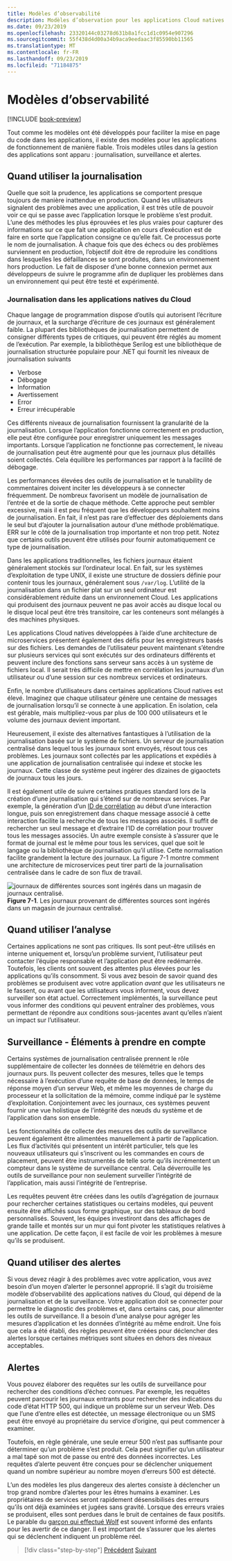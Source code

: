 ```yaml
---
title: Modèles d’observabilité
description: Modèles d’observation pour les applications Cloud natives
ms.date: 09/23/2019
ms.openlocfilehash: 23320144c03278d631b8a1fcc1d1c0954e907296
ms.sourcegitcommit: 55f438d4d00a34b9aca9eedaac3f85590bb11565
ms.translationtype: MT
ms.contentlocale: fr-FR
ms.lasthandoff: 09/23/2019
ms.locfileid: "71184875"
---
```

# <a name="observability-patterns"></a>Modèles d’observabilité

[!INCLUDE [book-preview](../../../includes/book-preview.md)]

Tout comme les modèles ont été développés pour faciliter la mise en page du code dans les applications, il existe des modèles pour les applications de fonctionnement de manière fiable. Trois modèles utiles dans la gestion des applications sont apparu : journalisation, surveillance et alertes.

## <a name="when-to-use-logging"></a>Quand utiliser la journalisation

Quelle que soit la prudence, les applications se comportent presque toujours de manière inattendue en production. Quand les utilisateurs signalent des problèmes avec une application, il est très utile de pouvoir voir ce qui se passe avec l’application lorsque le problème s’est produit. L’une des méthodes les plus éprouvées et les plus vraies pour capturer des informations sur ce que fait une application en cours d’exécution est de faire en sorte que l’application consigne ce qu’elle fait. Ce processus porte le nom de journalisation. À chaque fois que des échecs ou des problèmes surviennent en production, l’objectif doit être de reproduire les conditions dans lesquelles les défaillances se sont produites, dans un environnement hors production. Le fait de disposer d’une bonne connexion permet aux développeurs de suivre le programme afin de dupliquer les problèmes dans un environnement qui peut être testé et expérimenté.

### <a name="logging-in-cloud-native-applications"></a>Journalisation dans les applications natives du Cloud

Chaque langage de programmation dispose d’outils qui autorisent l’écriture de journaux, et la surcharge d’écriture de ces journaux est généralement faible. La plupart des bibliothèques de journalisation permettent de consigner différents types de critiques, qui peuvent être réglés au moment de l’exécution. Par exemple, la bibliothèque Serilog est une bibliothèque de journalisation structurée populaire pour .NET qui fournit les niveaux de journalisation suivants

* Verbose
* Débogage
* Information
* Avertissement
* Error
* Erreur irrécupérable

Ces différents niveaux de journalisation fournissent la granularité de la journalisation. Lorsque l’application fonctionne correctement en production, elle peut être configurée pour enregistrer uniquement les messages importants. Lorsque l’application ne fonctionne pas correctement, le niveau de journalisation peut être augmenté pour que les journaux plus détaillés soient collectés. Cela équilibre les performances par rapport à la facilité de débogage.

Les performances élevées des outils de journalisation et le tunability de commentaires doivent inciter les développeurs à se connecter fréquemment. De nombreux favorisent un modèle de journalisation de l’entrée et de la sortie de chaque méthode. Cette approche peut sembler excessive, mais il est peu fréquent que les développeurs souhaitent moins de journalisation. En fait, il n’est pas rare d’effectuer des déploiements dans le seul but d’ajouter la journalisation autour d’une méthode problématique. ERR sur le côté de la journalisation trop importante et non trop petit. Notez que certains outils peuvent être utilisés pour fournir automatiquement ce type de journalisation.

Dans les applications traditionnelles, les fichiers journaux étaient généralement stockés sur l’ordinateur local. En fait, sur les systèmes d’exploitation de type UNIX, il existe une structure de dossiers définie pour contenir tous les journaux, généralement sous `/var/log`. L’utilité de la journalisation dans un fichier plat sur un seul ordinateur est considérablement réduite dans un environnement Cloud. Les applications qui produisent des journaux peuvent ne pas avoir accès au disque local ou le disque local peut être très transitoire, car les conteneurs sont mélangés à des machines physiques.

Les applications Cloud natives développées à l’aide d’une architecture de microservices présentent également des défis pour les enregistreurs basés sur des fichiers. Les demandes de l’utilisateur peuvent maintenant s’étendre sur plusieurs services qui sont exécutés sur des ordinateurs différents et peuvent inclure des fonctions sans serveur sans accès à un système de fichiers local. Il serait très difficile de mettre en corrélation les journaux d’un utilisateur ou d’une session sur ces nombreux services et ordinateurs.

Enfin, le nombre d’utilisateurs dans certaines applications Cloud natives est élevé. Imaginez que chaque utilisateur génère une centaine de messages de journalisation lorsqu’il se connecte à une application. En isolation, cela est gérable, mais multipliez-vous par plus de 100 000 utilisateurs et le volume des journaux devient important.

Heureusement, il existe des alternatives fantastiques à l’utilisation de la journalisation basée sur le système de fichiers. Un serveur de journalisation centralisé dans lequel tous les journaux sont envoyés, résout tous ces problèmes. Les journaux sont collectés par les applications et expédiés à une application de journalisation centralisée qui indexe et stocke les journaux. Cette classe de système peut ingérer des dizaines de gigaoctets de journaux tous les jours.

Il est également utile de suivre certaines pratiques standard lors de la création d’une journalisation qui s’étend sur de nombreux services. Par exemple, la génération d’un [ID de corrélation](https://blog.rapid7.com/2016/12/23/the-value-of-correlation-ids/) au début d’une interaction longue, puis son enregistrement dans chaque message associé à cette interaction facilite la recherche de tous les messages associés. Il suffit de rechercher un seul message et d’extraire l’ID de corrélation pour trouver tous les messages associés. Un autre exemple consiste à s’assurer que le format de journal est le même pour tous les services, quel que soit le langage ou la bibliothèque de journalisation qu’il utilise. Cette normalisation facilite grandement la lecture des journaux. La figure 7-1 montre comment une architecture de microservices peut tirer parti de la journalisation centralisée dans le cadre de son flux de travail.

![journaux de différentes sources sont ingérés dans un magasin de journaux centralisé.](./media/centralized-logging.png)
**Figure 7-1**. Les journaux provenant de différentes sources sont ingérés dans un magasin de journaux centralisé.

## <a name="when-to-use-monitoring"></a>Quand utiliser l’analyse

Certaines applications ne sont pas critiques. Ils sont peut-être utilisés en interne uniquement et, lorsqu’un problème survient, l’utilisateur peut contacter l’équipe responsable et l’application peut être redémarrée. Toutefois, les clients ont souvent des attentes plus élevées pour les applications qu’ils consomment. Si vous avez besoin de savoir quand des problèmes se produisent avec votre application *avant que* les utilisateurs ne le fassent, ou avant que les utilisateurs vous informent, vous devez surveiller son état actuel. Correctement implémentés, la surveillance peut vous informer des conditions qui peuvent entraîner des problèmes, vous permettant de répondre aux conditions sous-jacentes avant qu’elles n’aient un impact sur l’utilisateur.

## <a name="monitoring-considerations"></a>Surveillance - Éléments à prendre en compte

Certains systèmes de journalisation centralisée prennent le rôle supplémentaire de collecter les données de télémétrie en dehors des journaux purs. Ils peuvent collecter des mesures, telles que le temps nécessaire à l’exécution d’une requête de base de données, le temps de réponse moyen d’un serveur Web, et même les moyennes de charge du processeur et la sollicitation de la mémoire, comme indiqué par le système d’exploitation. Conjointement avec les journaux, ces systèmes peuvent fournir une vue holistique de l’intégrité des nœuds du système et de l’application dans son ensemble.

Les fonctionnalités de collecte des mesures des outils de surveillance peuvent également être alimentées manuellement à partir de l’application. Les flux d’activités qui présentent un intérêt particulier, tels que les nouveaux utilisateurs qui s’inscrivent ou les commandes en cours de placement, peuvent être instrumentés de telle sorte qu’ils incrémentent un compteur dans le système de surveillance central. Cela déverrouille les outils de surveillance pour non seulement surveiller l’intégrité de l’application, mais aussi l’intégrité de l’entreprise.

Les requêtes peuvent être créées dans les outils d’agrégation de journaux pour rechercher certaines statistiques ou certains modèles, qui peuvent ensuite être affichés sous forme graphique, sur des tableaux de bord personnalisés. Souvent, les équipes investiront dans des affichages de grande taille et montés sur un mur qui font pivoter les statistiques relatives à une application. De cette façon, il est facile de voir les problèmes à mesure qu’ils se produisent.

## <a name="when-to-use-alerts"></a>Quand utiliser des alertes

Si vous devez réagir à des problèmes avec votre application, vous avez besoin d’un moyen d’alerter le personnel approprié. Il s’agit du troisième modèle d’observabilité des applications natives du Cloud, qui dépend de la journalisation et de la surveillance. Votre application doit se connecter pour permettre le diagnostic des problèmes et, dans certains cas, pour alimenter les outils de surveillance. Il a besoin d’une analyse pour agréger les mesures d’application et les données d’intégrité au même endroit. Une fois que cela a été établi, des règles peuvent être créées pour déclencher des alertes lorsque certaines métriques sont situées en dehors des niveaux acceptables.

## <a name="alerts"></a>Alertes

Vous pouvez élaborer des requêtes sur les outils de surveillance pour rechercher des conditions d’échec connues. Par exemple, les requêtes peuvent parcourir les journaux entrants pour rechercher des indications du code d’état HTTP 500, qui indique un problème sur un serveur Web. Dès que l’une d’entre elles est détectée, un message électronique ou un SMS peut être envoyé au propriétaire du service d’origine, qui peut commencer à examiner.

Toutefois, en règle générale, une seule erreur 500 n’est pas suffisante pour déterminer qu’un problème s’est produit. Cela peut signifier qu’un utilisateur a mal tapé son mot de passe ou entré des données incorrectes. Les requêtes d’alerte peuvent être conçues pour se déclencher uniquement quand un nombre supérieur au nombre moyen d’erreurs 500 est détecté.

L’un des modèles les plus dangereux des alertes consiste à déclencher un trop grand nombre d’alertes pour les êtres humains à examiner. Les propriétaires de services seront rapidement désensibilisés des erreurs qu’ils ont déjà examinées et jugées sans gravité. Lorsque des erreurs vraies se produisent, elles sont perdues dans le bruit de centaines de faux positifs. Le parable du [garçon qui effectué Wolf](https://en.wikipedia.org/wiki/The_Boy_Who_Cried_Wolf) est souvent informé des enfants pour les avertir de ce danger. Il est important de s’assurer que les alertes qui se déclenchent indiquent un problème réel.

>[!div class="step-by-step"]
>[Précédent](monitoring-health.md)
>[Suivant](logging-with-elastic-stack.md)
